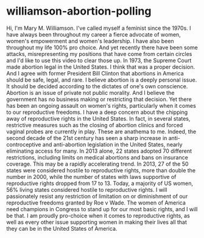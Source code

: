 
# williamson-abortion-polling
Hi, I'm Mary M. Williamson. I've called myself a feminist since the 1970s. I have always been
throughout my career a fierce advocate of women, women's empowerment and women's leadership.
I have also been throughout my life 100% pro choice. And yet recently there have been
some attacks, misrepresenting my positions that have come from certain circles and I'd
like to use this video to clear those up.
In 1973, the Supreme Court made abortion legal in the United States. I think that was
a proper decision. And I agree with former President Bill Clinton that abortions in America
should be safe, legal, and rare. I believe abortion is a deeply personal issue. It should
be decided according to the dictates of one's own conscience. Abortion is an issue of private
not public morality. And I believe the government has no business making or restricting that
decision.
Yet there has been an ongoing assault on women's rights, particularly when it comes to our
reproductive freedoms. I have a deep concern about the chipping away of reproductive rights
in the United States. In fact, in several states, restrictive measures such as the closing
of abortion clinics and forced vaginal probes are currently in play. These are anathema
to me.
Indeed, the second decade of the 21st century has seen a sharp increase in anti-controceptive
and anti-abortion legislation in the United States, nearly eliminating access for many.
In 2013 alone, 22 states adopted 70 different restrictions, including limits on medical abortions
and bans on insurance coverage. This may be a rapidly accelerating trend.
In 2013, 27 of the 50 states were considered hostile to reproductive rights, more than double
the number in 2000, while the number of states with laws supportive of reproductive rights dropped
from 17 to 13. Today, a majority of US women, 56% living states considered hostile to reproductive
rights.
I will passionately resist any restriction of limitation on or diminishment of our reproductive
freedoms granted by Roe v Wade. The women of America need champions in Congress to stand
up for our most basic rights, and I will be that. I am proudly pro-choice when it comes
to reproductive rights, as well as every other issue supporting women in making their lives
all that they can be in the United States of America.
